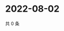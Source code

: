 # 2022-08-02

共 0 条

<!-- BEGIN WEIBO -->
<!-- 最后更新时间 Tue Aug 02 2022 06:00:51 GMT+0800 (China Standard Time) -->

<!-- END WEIBO -->
